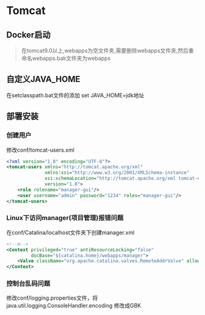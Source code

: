 # Tomcat

## Docker启动

> 在tomcat9.0以上,webapps为空文件夹,需要删除webapps文件夹,然后重命名webapps.bak文件夹为webapps

## 自定义JAVA_HOME
在setclasspath.bat文件的添加 set JAVA_HOME=jdk地址

## 部署安装

### 创建用户

修改conf/tomcat-users.xml

```xml
<?xml version="1.0" encoding="UTF-8"?>
<tomcat-users xmlns="http://tomcat.apache.org/xml"
              xmlns:xsi="http://www.w3.org/2001/XMLSchema-instance"
              xsi:schemaLocation="http://tomcat.apache.org/xml tomcat-users.xsd"
              version="1.0">
    <role rolename="manager-gui"/>
    <user username="admin" password="1234" roles="manager-gui"/>
</tomcat-users>

```

### Linux下访问manager(项目管理)报错问题

在conf/Catalina/localhost文件夹下创建manager.xml

```xml
<!--m-->
<Context privileged="true" antiResourceLocking="false"
         docBase="${catalina.home}/webapps/manager">
    <Valve className="org.apache.catalina.valves.RemoteAddrValve" allow="^.*$" />
</Context>
```

### 控制台乱码问题

修改conf/logging.properties文件，将java.util.logging.ConsoleHandler.encoding 修改成GBK
